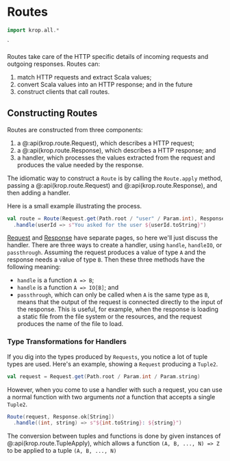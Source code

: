 # Routes

```scala mdoc:invisible
import krop.all.*
```

`

Routes take care of the HTTP specific details of incoming requests and outgoing responses. Routes can:

1. match HTTP requests and extract Scala values;
2. convert Scala values into an HTTP response; and in the future
3. construct clients that call routes.


## Constructing Routes

Routes are constructed from three components:

1. a @:api(krop.route.Request), which describes a HTTP request;
2. a @:api(krop.route.Response), which describes a HTTP response; and
3. a handler, which processes the values extracted from the request and produces the value needed by the response.

The idiomatic way to construct a `Route` is by calling the `Route.apply` method, passing a @:api(krop.route.Request) and @:api(krop.route.Response), and then adding a handler.

Here is a small example illustrating the process.

```scala mdoc:silent
val route = Route(Request.get(Path.root / "user" / Param.int), Response.ok[String])
  .handle(userId => s"You asked for the user ${userId.toString}")
```

[Request](request.md) and [Response](response.md) have separate pages, so here we'll just discuss the handler. There are three ways to create a handler, using `handle`, `handleIO`, or `passthrough`. Assuming the request produces a value of type `A` and the response needs a value of type `B`. Then these three methods have the following meaning:

- `handle` is a function `A => B`;
- `handle` is a function `A => IO[B]`; and
- `passthrough`, which can only be called when `A` is the same type as `B`, means that the output of the request is connected directly to the input of the response. This is useful, for example, when the response is loading a static file from the file system or the resources, and the request produces the name of the file to load.


### Type Transformations for Handlers

If you dig into the types produced by `Requests`, you notice a lot of tuple types are used. Here's an example, showing a `Request` producing a `Tuple2`.

```scala mdoc
val request = Request.get(Path.root / Param.int / Param.string)
```

However, when you come to use a handler with such a request, you can use a normal function with two arguments *not* a function that accepts a single `Tuple2`.

```scala mdoc:silent
Route(request, Response.ok[String])
  .handle((int, string) => s"${int.toString}: ${string}")
```

The conversion between tuples and functions is done by given instances of @:api(krop.route.TupleApply), which allows a function `(A, B, ..., N) => Z` to be applied to a tuple `(A, B, ..., N)`
